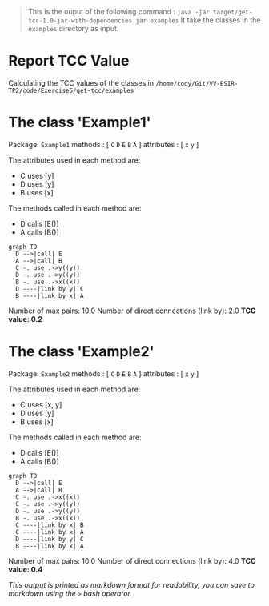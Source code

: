 > This is the ouput of the following command : 
> `java -jar target/get-tcc-1.0-jar-with-dependencies.jar examples`
> It take the classes in the `examples` directory as input.

# Report TCC Value

Calculating the TCC values of the classes in `/home/cody/Git/VV-ESIR-TP2/code/Exercise5/get-tcc/examples`

# The class 'Example1'
Package: `Example1`
methods : [ `C` `D` `E` `B` `A` ]
attributes : [ `x` `y` ]

The attributes used in each method are:
  - C uses [y]
  - D uses [y]
  - B uses [x]

The methods called in each method are:
  - D calls [E()]
  - A calls [B()]

```mermaid
graph TD
  D -->|call| E
  A -->|call| B
  C -. use .->y((y))
  D -. use .->y((y))
  B -. use .->x((x))
  D ----|link by y| C
  B ----|link by x| A
```

Number of max pairs: $10.0$
Number of direct connections (link by): $2.0$
**TCC value: $0.2$**



# The class 'Example2'
Package: `Example2`
methods : [ `C` `D` `E` `B` `A` ]
attributes : [ `x` `y` ]

The attributes used in each method are:
  - C uses [x, y]
  - D uses [y]
  - B uses [x]

The methods called in each method are:
  - D calls [E()]
  - A calls [B()]

```mermaid
graph TD
  D -->|call| E
  A -->|call| B
  C -. use .->x((x))
  C -. use .->y((y))
  D -. use .->y((y))
  B -. use .->x((x))
  C ----|link by x| B
  C ----|link by x| A
  D ----|link by y| C
  B ----|link by x| A
```

Number of max pairs: $10.0$
Number of direct connections (link by): $4.0$
**TCC value: $0.4$**


*This output is printed as markdown format for readability, you can save to markdown using the `>` bash operator*